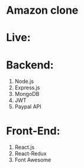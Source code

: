 # Amazon clone

# Live: 

# Backend:
1. Node.js
2. Express.js
3. MongoDB
4. JWT
5. Paypal API

# Front-End:
1. React.js
2. React-Redux
3. Font Awesome